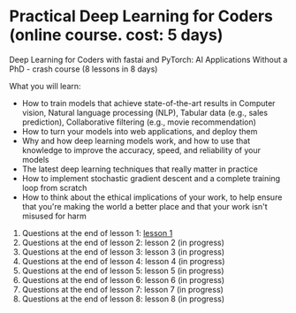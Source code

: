 <!-- numbers -->

# Practical Deep Learning for Coders (online course. cost: 5 days)

Deep Learning for Coders with fastai and PyTorch: AI Applications Without a PhD - crash course (8 lessons in 8 days)

What you will learn:
* How to train models that achieve state-of-the-art results in Computer vision, Natural language processing (NLP), Tabular data (e.g., sales prediction), Collaborative filtering (e.g., movie recommendation)
* How to turn your models into web applications, and deploy them
* Why and how deep learning models work, and how to use that knowledge to improve the accuracy, speed, and reliability of your models
* The latest deep learning techniques that really matter in practice
* How to implement stochastic gradient descent and a complete training loop from scratch
* How to think about the ethical implications of your work, to help ensure that you're making the world a better place and that your work isn't misused for harm

1. Questions at the end of lesson 1: [lesson 1](lesson-1/)
2. Questions at the end of lesson 2: lesson 2 (in progress)
3. Questions at the end of lesson 3: lesson 3 (in progress)
4. Questions at the end of lesson 4: lesson 4 (in progress)
5. Questions at the end of lesson 5: lesson 5 (in progress)
6. Questions at the end of lesson 6: lesson 6 (in progress)
7. Questions at the end of lesson 7: lesson 7 (in progress)
8. Questions at the end of lesson 8: lesson 8 (in progress)
